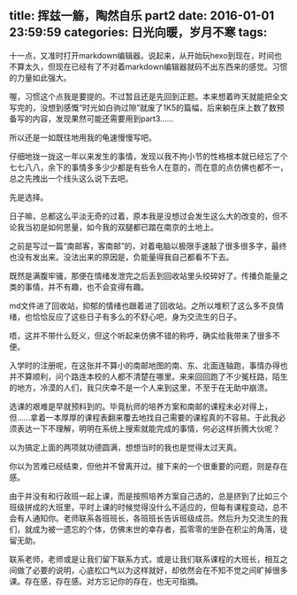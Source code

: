 title: 挥兹一觞，陶然自乐 part2
date: 2016-01-01 23:59:59
categories: 日光向暖，岁月不寒
tags: 
---

十一点，又准时打开markdown编辑器。说起来，从开始玩hexo到现在，时间也不算太久，但现在已经有了不对着markdown编辑器就码不出东西来的感觉。习惯的力量如此强大。

喔，习惯这个点我是要提的。不过暂且还是先回到正题。本来想着昨天就能把全文写完的，没想到感慨“时光如白驹过隙”就废了1K5的篇幅，后来躺在床上数了数预备写的内容，发现果然可能还需要用到part3……<!-- more -->

所以还是一如既往地用我的龟速慢慢写吧。

仔细地拢一拢这一年以来发生的事情，发现以我不拘小节的性格根本就已经忘了个七七八八，余下的事情多多少少都是有些令人在意的，而在意的点仿佛也都不一，总之先拽出一个线头这么说下去吧。

先是选择。

日子嘛，总都这么平淡无奇的过着，原本我是没想过会发生这么大的改变的，但不论我当初是如何思量，如今我的双腿都已踏在南京的土地上。

之前是写过一篇“南邮客，客南邮”的，对着电脑以极限手速敲了很多很多字，最终也没有发出来。没法出来的原因是，负能量得我自己都看不下去。

既然是满腹牢骚，那便在情绪发泄完之后丢到回收站里头绞碎好了。传播负能量之类的事情，并不有趣，也不会变得有趣。

md文件进了回收站，抑郁的情绪也跟着进了回收站。之所以堆积了这么多不良情绪，也恰恰反应了这些日子有多么的不舒心吧，身为交流生的日子。

唔，这并不带什么贬义，但这个听起来仿佛不错的称呼，确实给我带来了很多不便。

入学时的注册呢，在这张并不算小的南邮地图的南、东、北面连轴跑，事情办得也并不算顺利，问个路连本校的人都不清楚在哪里。来来回回跑了不少冤枉路，陌生的地方，冷漠的人们，我只庆幸不是一个人来到这里，不至于在无助中崩溃。

选课的艰难是早就预料到的。毕竟杭师的培养方案和南邮的课程未必对得上，但……拿着一本厚厚的课程表翻来覆去地找自己需要的课程真的不容易。于此我必须表达一下不理解，明明在系统上搜索就能完成的事情，何必这样折腾大伙呢？

以为搞定上面的两项就功德圆满，想想当时的我也是觉得太过天真。

你以为苦难已经结束，但他并不曾离开过。接下来的一个很重要的问题，则是存在感。

由于并没有和行政班一起上课，而是按照培养方案自己选的，总是挤到了比如三个班级拼成的大班里，平时上课的时候觉得没什么不适应的，但每有课程变动，总不会有人通知你。老师联系各班班长，各班班长告诉班级成员。然后升为交流生的我们，就成为被一遗忘的个体，仿佛末世的幸存者，孤零零的坐卧在积尘的角落，徒留无助。

联系老师，老师或是让我们留下联系方式，或是让我们联系课程的大班长，相互之间做了必要的说明，心底松口气以为这样就好，却依然会在不知不觉之间旷掉很多课。存在感，存在感。对方忘记你的存在，也无可指摘。








